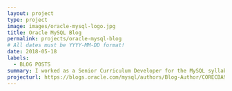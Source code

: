 ```yaml
---
layout: project
type: project
image: images/oracle-mysql-logo.jpg
title: Oracle MySQL Blog
permalink: projects/oracle-mysql-blog
# All dates must be YYYY-MM-DD format!
date: 2018-05-18
labels:
  - BLOG POSTS
summary: I worked as a Senior Curriculum Developer for the MySQL syllabus at Oracle University. Occasionally I would write some bite-size training tips as blog articles.
projecturl: https://blogs.oracle.com/mysql/authors/Blog-Author/CORECBA9FB2E82024B48B9DF0C964C1FA1AA/mark-lewin
---
```

